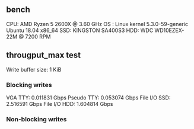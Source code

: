 bench
-----

CPU: AMD Ryzen 5 2600X @ 3.60 GHz
OS : Linux kernel 5.3.0-59-generic Ubuntu 18.04 x86_64
SSD: KINGSTON SA400S3
HDD: WDC WD10EZEX-22M @ 7200 RPM

througput_max test
------------------

Write buffer size: 1 KiB

### Blocking writes

VGA TTY: 0.011831 Gbps
Pseudo TTY: 0.053074 Gbps
File I/O SSD: 2.516591 Gbps
File I/O HDD: 1.604814 Gbps

### Non-blocking writes

